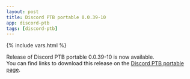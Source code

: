 ```yaml
---
layout: post
title: Discord PTB portable 0.0.39-10
app: discord-ptb
tags: [discord-ptb]
---
```

{% include vars.html %}

Release of Discord PTB portable 0.0.39-10 is now available.<br />
You can find links to download this release on the [Discord PTB portable page](/app/discord-ptb-portable).